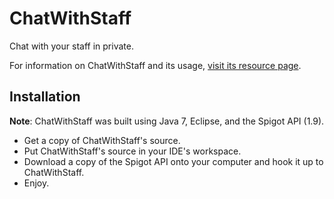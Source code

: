 # ChatWithStaff
Chat with your staff in private.

For information on ChatWithStaff and its usage, [visit its resource page](https://www.spigotmc.org/resources/chatwithstaff.25182/).

## Installation
**Note**: ChatWithStaff was built using Java 7, Eclipse, and the Spigot API (1.9).

- Get a copy of ChatWithStaff's source.
- Put ChatWithStaff's source in your IDE's workspace.
- Download a copy of the Spigot API onto your computer and hook it up to ChatWithStaff.
- Enjoy.
